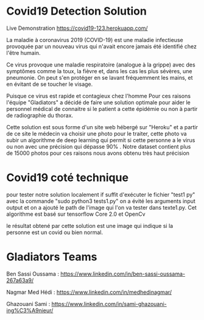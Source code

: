 # Covid19 Detection Solution

Live Demonstration
https://covid19-123.herokuapp.com/


La maladie à coronavirus 2019 (COVID-19) est une maladie infectieuse provoquée par un nouveau virus qui n'avait encore jamais été identifié chez l'être humain.

Ce virus provoque une maladie respiratoire (analogue à la grippe) avec des symptômes comme la toux, la fièvre et, dans les cas les plus sévères, une pneumonie. On peut s'en protéger en se lavant fréquemment les mains, et en évitant de se toucher le visage.

Puisque ce virus est rapide et contagieux chez l'homme Pour ces raisons l'équipe "Gladiators" a décidé de faire une solution optimale pour aider le personnel médical de connaitre si le patient a cette épidémie ou non à partir de radiographie du thorax.

Cette solution est sous forme d'un site web hébergé sur "Heroku" et a partir de ce site le médecin va choisir une photo pour le traiter, cette photo va subir un algorithme de deep learning qui permit si cette personne a le virus ou non avec une précision qui dépasse 90% .
Notre dataset contient plus de 15000 photos pour ces raisons nous avons obtenu très haut précision
 
# Covid19 coté technique 

pour tester notre solution localement  if suffit d'exécuter le fichier "test1 py" avec la commande "sudo python3 tests1.py" on a évité les arguments input output et on a ajouté le path de l'image qui l'on va tester dans texte1.py.
Cet algorithme est basé sur tensorflow Core 2.0 et OpenCv

le résultat obtené par cette solution est une image qui indique si la personne est un covid ou bien normal.


# Gladiators Teams

Ben Sassi Oussama : https://www.linkedin.com/in/ben-sassi-oussama-267a63a9/

Nagmar Med Hédi : https://www.linkedin.com/in/medhedinagmar/

Ghazouani Sami : https://www.linkedin.com/in/sami-ghazouani-ing%C3%A9nieur/

 


